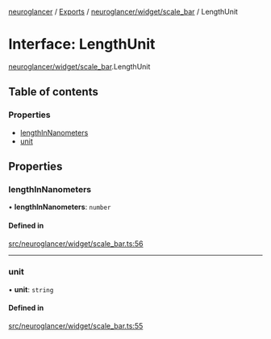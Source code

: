 [neuroglancer](../README.md) / [Exports](../modules.md) / [neuroglancer/widget/scale\_bar](../modules/neuroglancer_widget_scale_bar.md) / LengthUnit

# Interface: LengthUnit

[neuroglancer/widget/scale_bar](../modules/neuroglancer_widget_scale_bar.md).LengthUnit

## Table of contents

### Properties

- [lengthInNanometers](neuroglancer_widget_scale_bar.LengthUnit.md#lengthinnanometers)
- [unit](neuroglancer_widget_scale_bar.LengthUnit.md#unit)

## Properties

### lengthInNanometers

• **lengthInNanometers**: `number`

#### Defined in

[src/neuroglancer/widget/scale_bar.ts:56](https://github.com/ActiveBrainAtlas2/neuroglancer/blob/91617476/src/neuroglancer/widget/scale_bar.ts#L56)

___

### unit

• **unit**: `string`

#### Defined in

[src/neuroglancer/widget/scale_bar.ts:55](https://github.com/ActiveBrainAtlas2/neuroglancer/blob/91617476/src/neuroglancer/widget/scale_bar.ts#L55)
